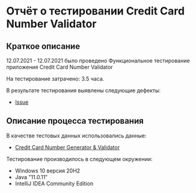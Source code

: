 # Отчёт о тестировании Credit Card Number Validator

## Краткое описание

12.07.2021 - 12.07.2021 было проведено Функциональное тестирование приложения Credit Card Number Validator

На тестирование затрачено: 3.5 часа.

В результате тестирования выявлены следующие дефекты:
* [Issue](https://github.com/MikhailPozdeev/Credit-Card-Number-Validator/issues)

## Описание процесса тестирования

В качестве тестовых данных использовались данные:
* [Credit Card Number Generator & Validator](www.freeformatter.com/credit-card-number-generator-validator.html)

Тестирование производилось в следующем окружении:
* Windows 10  версия 20H2
* Java "11.0.11"
* IntelliJ IDEA Community Edition
